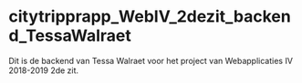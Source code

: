 # citytripprapp_WebIV_2dezit_backend_TessaWalraet

Dit is de backend van Tessa Walraet voor het project van Webapplicaties IV 2018-2019 2de zit.
